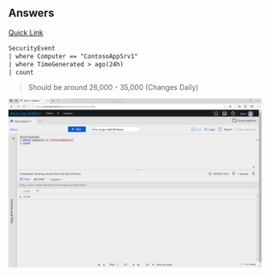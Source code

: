 ## Answers

[Quick Link](https://portal.loganalytics.io/Demo?q=H4sIAAAAAAAAAwtOTS4tyiypdC1LzStR4OWqUSjPSC1KVXDOzy0oLUktUrC1VVByzs8ryS%2FOdywoCC4qM1RCqArJzE11T81LLUosSU1RsFNITM%2FXMDLJ0AQblJxfCjSSCwCjtDyLYgAAAA%3D%3D)
~~~
SecurityEvent 
| where Computer == "ContosoAppSrv1"
| where TimeGenerated > ago(24h) 
| count 
~~~
> Should be around 26,000 - 35,000 (Changes Daily)

![Answer](Pictures/KQLInvestigation_3.png)
